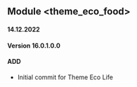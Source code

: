 ## Module <theme_eco_food>

#### 14.12.2022
#### Version 16.0.1.0.0
#### ADD
- Initial commit for Theme Eco Life
